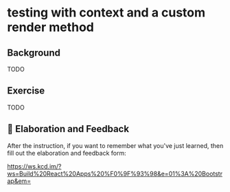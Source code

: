 # testing with context and a custom render method

## Background

TODO

## Exercise

TODO

## 🦉 Elaboration and Feedback

After the instruction, if you want to remember what you've just learned, then
fill out the elaboration and feedback form:

https://ws.kcd.im/?ws=Build%20React%20Apps%20%F0%9F%93%98&e=01%3A%20Bootstrap&em=
